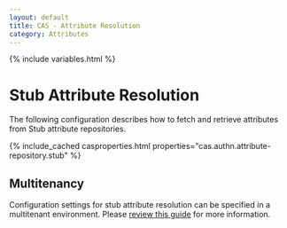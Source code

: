 ```yaml
---
layout: default
title: CAS - Attribute Resolution
category: Attributes
---
```


{% include variables.html %}

# Stub Attribute Resolution
     
The following configuration describes how to fetch and retrieve attributes from Stub attribute repositories.

{% include_cached casproperties.html properties="cas.authn.attribute-repository.stub" %}

## Multitenancy

Configuration settings for stub attribute resolution can be specified in a multitenant environment.
Please [review this guide](../multitenancy/Multitenancy-Overview.html) for more information.
